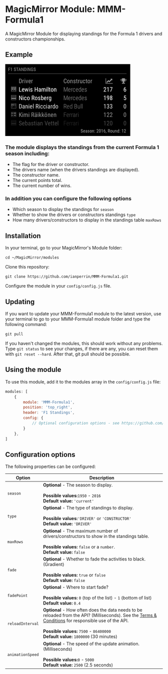 # MagicMirror Module: MMM-Formula1
A MagicMirror Module for displaying standings for the Formula 1 drivers and constructors championships.

## Example

![](.github/example.png)

### The module displays the standings from the current Formula 1 season including:
* The flag for the driver or constructor.
* The drivers name (when the drivers standings are displayed).
* The constructor name.
* The current points total.
* The current number of wins.

### In addition you can configure the following options
* Which season to display the standings for `season`
* Whether to show the drivers or constructors standings `type`
* How many drivers/constructors to display in the standings table `maxRows`


## Installation

In your terminal, go to your MagicMirror's Module folder:
````
cd ~/MagicMirror/modules
````

Clone this repository:
````
git clone https://github.com/ianperrin/MMM-Formula1.git
````

Configure the module in your `config/config.js` file.

## Updating

If you want to update your MMM-Formula1 module to the latest version, use your terminal to go to your MMM-Formula1 module folder and type the following command:

````
git pull
```` 

If you haven't changed the modules, this should work without any problems. 
Type `git status` to see your changes, if there are any, you can reset them with `git reset --hard`. After that, git pull should be possible.

## Using the module

To use this module, add it to the modules array in the `config/config.js` file:
````javascript
modules: [
    {
        module: 'MMM-Formula1',
        position: 'top_right',
        header: 'F1 Standings',
        config: {
            // Optional configuration options - see https://github.com/ianperrin/MMM-Formula1#configuration-options
        }
    },
]
````

## Configuration options

The following properties can be configured:


<table width="100%">
    <!-- why, markdown... -->
    <thead>
        <tr>
            <th>Option</th>
            <th width="100%">Description</th>
        </tr>
    <thead>
    <tbody>
        <tr>
            <td><code>season</code></td>
            <td><b>Optional</b> - The season to display.<br>
                <br><b>Possible values:</b><code>1950</code> - <code>2016</code>
                <br><b>Default value:</b> <code>'current'</code>
            </td>
        </tr>
        <tr>
            <td><code>type</code></td>
            <td><b>Optional</b> - The type of standings to display.<br>
                <br><b>Possible values:</b><code>'DRIVER'</code> or <code>'CONSTRUCTOR'</code>
                <br><b>Default value:</b> <code>'DRIVER'</code>
            </td>
        </tr>
        <tr>
            <td><code>maxRows</code></td>
            <td><b>Optional</b> - The maximum number of drivers/constructors to show in the standings table.<br>
                <br><b>Possible values:</b> <code>false</code> or a <code>number</code>.
                <br><b>Default value:</b> <code>false</code>
            </td>
        </tr>
        <tr>
            <td><code>fade</code></td>
            <td><b>Optional</b> - Whether to fade the activities to black. (Gradient)<br>
                <br><b>Possible values:</b> <code>true</code> or <code>false</code>
                <br><b>Default value:</b> <code>false</code>
            </td>
        </tr>
        <tr>
            <td><code>fadePoint</code></td>
            <td><b>Optional</b> - Where to start fade?<br>
                <br><b>Possible values:</b> <code>0</code> (top of the list) - <code>1</code> (bottom of list)
                <br><b>Default value:</b> <code>0.4</code>
            </td>
        </tr>
        <tr>
            <td><code>reloadInterval</code></td>
            <td><b>Optional</b> - How often does the data needs to be reloaded from the API? (Milliseconds). See the <a href="http://ergast.com/mrd/terms/">Terms &amp; Conditions</a> for responsible use of the API.<br>
                <br><b>Possible values:</b> <code>7500</code> - <code>86400000</code>
                <br><b>Default value:</b> <code>1800000</code> (30 minutes)
            </td>
        </tr>
        <tr>
            <td><code>animationSpeed</code></td>
            <td><b>Optional</b> - The speed of the update animation. (Milliseconds)<br>
                <br><b>Possible values:</b><code>0</code> - <code>5000</code>
                <br><b>Default value:</b> <code>2500</code> (2.5 seconds)
            </td>
        </tr>
    </tbody>
</table>
